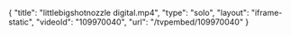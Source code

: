 {
    "title": "littlebigshotnozzle digital.mp4",
    "type": "solo",
    "layout": "iframe-static",
    "videoId": "109970040",
    "url": "\/tvpembed\/109970040"
}